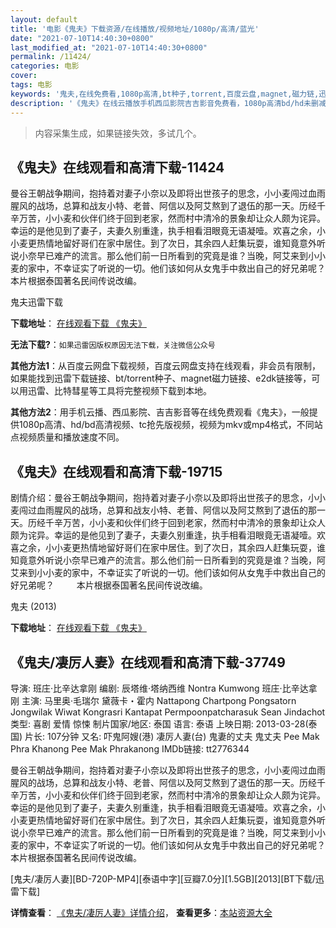 ```yaml
---
layout: default
title: '电影《鬼夫》下载资源/在线播放/视频地址/1080p/高清/蓝光'
date: "2021-07-10T14:40:30+0800"
last_modified_at: "2021-07-10T14:40:30+0800"
permalink: /11424/
categories: 电影
cover:
tags: 电影
keywords: '鬼夫,在线免费看,1080p高清,bt种子,torrent,百度云盘,magnet,磁力链,迅雷下载资源'
description: '《鬼夫》在线云播放手机西瓜影院吉吉影音免费看，1080p高清bd/hd未删减完整版和tc抢先枪版，mkv/mp4格式，附带bt/torrent种子、magnet/磁力链、百度云盘、网盘资源迅雷下载链接'
---
```


>内容采集生成，如果链接失效，多试几个。


## 《鬼夫》在线观看和高清下载-11424

曼谷王朝战争期间，抱持着对妻子小奈以及即将出世孩子的思念，小小麦闯过血雨腥风的战场，总算和战友小特、老普、阿信以及阿艾熬到了退伍的那一天。历经千辛万苦，小小麦和伙伴们终于回到老家，然而村中清冷的景象却让众人颇为诧异。幸运的是他见到了妻子，夫妻久别重逢，执手相看泪眼竟无语凝噎。欢喜之余，小小麦更热情地留好哥们在家中居住。到了次日，其余四人赶集玩耍，谁知竟意外听说小奈早已难产的流言。那么他们前一日所看到的究竟是谁？当晚，阿艾来到小小麦的家中，不幸证实了听说的一切。他们该如何从女鬼手中救出自己的好兄弟呢？　　本片根据泰国著名民间传说改编。


鬼夫迅雷下载

**下载地址**： [在线观看下载 《鬼夫》](https://www.993dy.com//vod-detail-id-35557.html) 


**无法下载?**：`如果迅雷因版权原因无法下载，关注微信公众号 `

**其他方法1**：从百度云网盘下载视频，百度云网盘支持在线观看，非会员有限制，如果能找到迅雷下载链接、bt/torrent种子、magnet磁力链接、e2dk链接等，可以用迅雷、比特彗星等工具将完整视频下载到本地。

**其他方法2**：用手机云播、西瓜影院、吉吉影音等在线免费观看《鬼夫》，一般提供1080p高清、hd/bd高清视频、tc抢先版视频，视频为mkv或mp4格式，不同站点视频质量和播放速度不同。


## 《鬼夫》在线观看和高清下载-19715

剧情介绍：曼谷王朝战争期间，抱持着对妻子小奈以及即将出世孩子的思念，小小麦闯过血雨腥风的战场，总算和战友小特、老普、阿信以及阿艾熬到了退伍的那一天。历经千辛万苦，小小麦和伙伴们终于回到老家，然而村中清冷的景象却让众人颇为诧异。幸运的是他见到了妻子，夫妻久别重逢，执手相看泪眼竟无语凝噎。欢喜之余，小小麦更热情地留好哥们在家中居住。到了次日，其余四人赶集玩耍，谁知竟意外听说小奈早已难产的流言。那么他们前一日所看到的究竟是谁？当晚，阿艾来到小小麦的家中，不幸证实了听说的一切。他们该如何从女鬼手中救出自己的好兄弟呢？  　　本片根据泰国著名民间传说改编。


鬼夫 (2013)

**下载地址**： [在线观看下载 《鬼夫》](https://www.btbtdy.me/btdy/dy2196.html) 


## 《鬼夫/凄厉人妻》在线观看和高清下载-37749

导演: 班庄·比辛达拿刚 编剧: 辰塔维·塔纳西维 Nontra Kumwong 班庄·比辛达拿刚 主演: 马里奥·毛瑞尔 黛薇卡・霍内 Nattapong Chartpong Pongsatorn Jongwilak Wiwat Kongrasri Kantapat Permpoonpatcharasuk Sean Jindachot 类型: 喜剧 爱情 惊悚 制片国家/地区: 泰国 语言: 泰语 上映日期: 2013-03-28(泰国) 片长: 107分钟 又名: 吓鬼阿嫂(港) 凄厉人妻(台) 鬼妻的丈夫 鬼丈夫 Pee Mak Phra Khanong Pee Mak Phrakanong IMDb链接: tt2776344

曼谷王朝战争期间，抱持着对妻子小奈以及即将出世孩子的思念，小小麦闯过血雨腥风的战场，总算和战友小特、老普、阿信以及阿艾熬到了退伍的那一天。历经千辛万苦，小小麦和伙伴们终于回到老家，然而村中清冷的景象却让众人颇为诧异。幸运的是他见到了妻子，夫妻久别重逢，执手相看泪眼竟无语凝噎。欢喜之余，小小麦更热情地留好哥们在家中居住。到了次日，其余四人赶集玩耍，谁知竟意外听说小奈早已难产的流言。那么他们前一日所看到的究竟是谁？当晚，阿艾来到小小麦的家中，不幸证实了听说的一切。他们该如何从女鬼手中救出自己的好兄弟呢？ 本片根据泰国著名民间传说改编。


[鬼夫/凄厉人妻][BD-720P-MP4][泰语中字][豆瓣7.0分][1.5GB][2013][BT下载/迅雷下载]

**详情查看**： [《鬼夫/凄厉人妻》详情介绍](/movie/37749/)， **查看更多**：[本站资源大全](/movie/t/all/)

